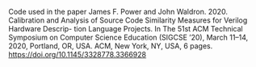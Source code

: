 Code used in the paper 
James F. Power and John Waldron. 2020. Calibration and Analysis
of Source Code Similarity Measures for Verilog Hardware Descrip-
tion Language Projects. In The 51st ACM Technical Symposium
on Computer Science Education (SIGCSE ’20), March 11–14,
2020, Portland, OR, USA. ACM, New York, NY, USA, 6 pages.
https://doi.org/10.1145/3328778.3366928

